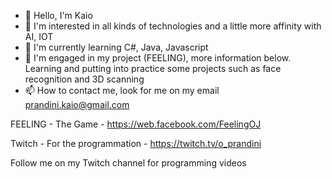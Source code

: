 - 👋 Hello, I'm Kaio
- 👀 I'm interested in all kinds of technologies and a little more affinity with AI, IOT
- 🌱 I'm currently learning C#, Java, Javascript
- 💞️ I'm engaged in my project (FEELING), more information below. Learning and putting into practice some projects such as face recognition and 3D scanning
- 📫 How to contact me, look for me on my email prandini.kaio@gmail.com

FEELING - The Game - https://web.facebook.com/FeelingOJ

Twitch - For the programmation - https://twitch.tv/o_prandini

Follow me on my Twitch channel for programming videos

